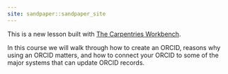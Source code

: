 ```yaml
---
site: sandpaper::sandpaper_site
---
```


This is a new lesson built with [The Carpentries Workbench][workbench]. 

In this course we will walk through how to create an ORCID, reasons why using an ORCID matters, and how to connect your ORCID to some of the major systems that can update ORCID records.


[workbench]: https://carpentries.github.io/sandpaper-docs

